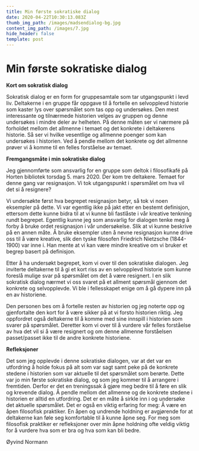 ```yaml
---
title: Min første sokratiske dialog
date: 2020-04-22T10:30:13.083Z
thumb_img_path: /images/madsendialog-bg.jpg
content_img_path: /images/7.jpg
hide_header: false
template: post
---
```

<!--StartFragment-->

# Min første sokratiske dialog

**Kort om sokratisk dialog**

Sokratisk dialog er en form for gruppesamtale som tar utgangspunkt i levd liv. Deltakerne i en gruppe får oppgave til å fortelle en selvopplevd historie som kaster lys over spørsmålet som tas opp og undersøkes. Den mest interessante og tilnærmede historien velges av gruppen og denne undersøkes i mindre deler av helheten. På denne måten ser vi nærmere på forholdet mellom det allmenne i temaet og det konkrete i deltakerens historie. Så ser vi hvilke vesentlige og allmenne poenger som kan undersøkes i historien. Ved å pendle mellom det konkrete og det allmenne prøver vi å komme til en felles forståelse av temaet.

**Fremgangsmåte i min sokratiske dialog**

Jeg gjennomførte som ansvarlig for en gruppe som deltok i filosofikafé på Horten bibliotek torsdag 5. mars 2020. Der kom tre deltakere. Temaet for denne gang var resignasjon. Vi tok utgangspunkt i spørsmålet om hva vil det si å resignere?

Vi undersøkte først hva begrepet resignasjon betyr, så tok vi noen eksempler på dette. Vi var egentlig ikke på jakt etter en bestemt definisjon, ettersom dette kunne bidra til at vi kunne bli fastlåste i vår kreative tenkning rundt begrepet. Egentlig kunne jeg som ansvarlig for dialogen tenke meg å forby å bruke ordet resignasjon i vår undersøkelse. Slik at vi kunne beskrive på en annen måte. Å bruke eksempler uten å nevne resignasjon kunne drive oss til å være kreative, slik den tyske filosofen Friedrich Nietzsche (1844-1900) var inne i. Han mente at vi kan være mindre kreative om vi bruker et begrep basert på definisjon.

Etter å ha undersøkt begrepet, kom vi over til den sokratiske dialogen. Jeg inviterte deltakerne til å gi et kort riss av en selvopplevd historie som kunne foreslå mulige svar på spørsmålet om det å være resignert. I en slik sokratisk dialog nærmet vi oss svaret på et allment spørsmål gjennom det konkrete og selvopplevde. Vi ble i fellesskapet enige om å gå dypere inn på en av historiene.

Den personen bes om å fortelle resten av historien og jeg noterte opp og gjenfortalte den kort for å være sikker på at vi forsto historien riktig. Jeg oppfordret også deltakerne til å komme med sine innspill i historien som svarer på spørsmålet. Deretter kom vi over til å vurdere vår felles forståelse av hva det vil si å være resignert og om denne allmenne forståelsen passet/passet ikke til de andre konkrete historiene.

**Refleksjoner**

Det som jeg opplevde i denne sokratiske dialogen, var at det var en utfordring å holde fokus på alt som var sagt samt peke på de konkrete stedene i historien som var aktuelle til det spørsmålet som berørte. Dette var jo min første sokratiske dialog, og som jeg kommer til å arrangere i fremtiden. Derfor er det en treningssak å gjøre meg bedre til å føre en slik og krevende dialog. Å pendle mellom det allmenne og de konkrete stedene i historien er alltid en utfordring. Det er en måte å sirkle inn i og undersøke det aktuelle spørsmålet. Det er også en viktig erfaring for meg: Å være en åpen filosofisk praktiker. En åpen og undrende holdning er avgjørende for at deltakerne kan føle seg komfortable til å kunne åpne seg. For meg som filosofisk praktiker er refleksjoner over min åpne holdning ofte veldig viktig for å vurdere hva som er bra og hva som kan bli bedre.

Øyvind Normann

<!--EndFragment-->